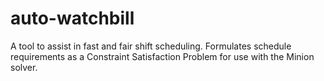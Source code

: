 # auto-watchbill
A tool to assist in fast and fair shift scheduling. Formulates schedule requirements as a Constraint Satisfaction Problem for use with the Minion solver. 
